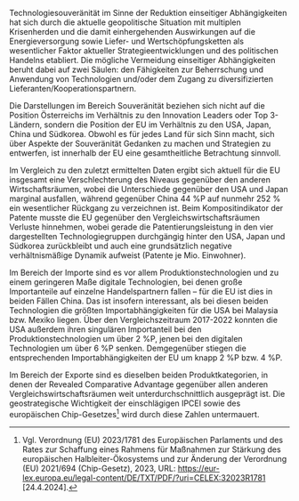 Technologiesouveränität im Sinne der Reduktion einseitiger
Abhängigkeiten hat sich durch die aktuelle geopolitische Situation mit
multiplen Krisenherden und die damit einhergehenden Auswirkungen auf die Energieversorgung sowie Liefer- und Wertschöpfungsketten als
wesentlicher Faktor aktueller Strategieentwicklungen und des politischen
Handelns etabliert. Die mögliche Vermeidung einseitiger Abhängigkeiten
beruht dabei auf zwei Säulen: den Fähigkeiten zur Beherrschung und
Anwendung von Technologien und/oder dem Zugang zu diversifizierten
Lieferanten/Kooperationspartnern.

Die Darstellungen im Bereich Souveränität beziehen sich nicht auf die
Position Österreichs im Verhältnis zu den Innovation Leaders oder Top
3-Ländern, sondern die Position der EU im Verhältnis zu den USA, Japan,
China und Südkorea. Obwohl es für jedes Land für sich Sinn macht, sich
über Aspekte der Souveränität Gedanken zu machen und Strategien zu
entwerfen, ist innerhalb der EU eine gesamtheitliche Betrachtung
sinnvoll.

Im Vergleich zu den zuletzt ermittelten Daten ergibt sich aktuell für
die EU insgesamt eine Verschlechterung des Niveaus gegenüber den anderen
Wirtschaftsräumen, wobei die Unterschiede gegenüber den USA und Japan
marginal ausfallen, während gegenüber China 44 %P auf nunmehr 252 % ein
wesentlicher Rückgang zu verzeichnen ist. Beim Kompositindikator der
Patente musste die EU gegenüber den Vergleichswirtschaftsräumen Verluste
hinnehmen, wobei gerade die Patentierungsleistung in den vier
dargestellten Technologiegruppen durchgängig hinter den USA, Japan und
Südkorea zurückbleibt und auch eine grundsätzlich negative
verhältnismäßige Dynamik aufweist (Patente je Mio. Einwohner).

Im Bereich der Importe sind es vor allem Produktionstechnologien und zu
einem geringeren Maße digitale Technologien, bei denen große
Importanteile auf einzelne Handelspartnern fallen – für die EU ist dies
in beiden Fällen China. Das ist insofern interessant, als bei diesen
beiden Technologien die größten Importabhängigkeiten für die USA bei
Malaysia bzw. Mexiko liegen. Über den Vergleichszeitraum 2017-2022
konnten die USA außerdem ihren singulären Importanteil bei den
Produktionstechnologien um über 2 %P, jenen bei den digitalen
Technologien um über 6 %P senken. Demgegenüber stiegen die
entsprechenden Importabhängigkeiten der EU um knapp 2 %P bzw. 4 %P.

Im Bereich der Exporte sind es dieselben beiden Produktkategorien, in
denen der Revealed Comparative Advantage gegenüber allen anderen
Vergleichswirtschaftsräumen weit unterdurchschnittlich ausgeprägt ist.
Die geostrategische Wichtigkeit der einschlägigen IPCEI sowie des
europäischen Chip-Gesetzes[^1] wird durch diese Zahlen untermauert.

[^1]: Vgl. Verordnung (EU) 2023/1781 des Europäischen Parlaments und des
    Rates zur Schaffung eines Rahmens für Maßnahmen zur Stärkung des
    europäischen Halbleiter-Ökosystems und zur Änderung der Verordnung
    (EU) 2021/694 (Chip-Gesetz), 2023,
    URL: <https://eur-lex.europa.eu/legal-content/DE/TXT/PDF/?uri=CELEX:32023R1781>
    \[24.4.2024\].